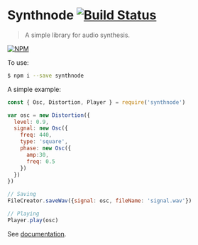 # Synthnode [![Build Status](https://travis-ci.org/ivanross/synthnode.svg?branch=master)](https://travis-ci.org/ivanross/synthnode)

> A simple library for audio synthesis. 

[![NPM](https://nodei.co/npm/synthnode.png?downloadRank=true)](https://nodei.co/npm/synthnode/)

To use:
```bash
$ npm i --save synthnode
```

A simple example: 
```javascript
const { Osc, Distortion, Player } = require('synthnode')

var osc = new Distortion({
  level: 0.9,
  signal: new Osc({
    freq: 440,
    type: 'square',
    phase: new Osc({
      amp:30,
      freq: 0.5
    })
  })
})

// Saving
FileCreator.saveWav({signal: osc, fileName: 'signal.wav'})

// Playing
Player.play(osc)
```

See [documentation](/docs/README.md).

